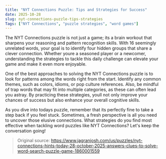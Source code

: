 ```yaml
---
title: "NYT Connections Puzzle: Tips and Strategies for Success"
date: 2025-10-28
slug: nyt-connections-puzzle-tips-strategies
Tags: ["NYT Connections", "puzzle strategies", "word games"]
---
```


The NYT Connections puzzle is not just a game; its a brain workout that sharpens your reasoning and pattern recognition skills. With 16 seemingly unrelated words, your goal is to identify four hidden groups that share a clever connection. Whether youre a seasoned player or a newcomer, understanding the strategies to tackle this daily challenge can elevate your game and make it even more enjoyable.

One of the best approaches to solving the NYT Connections puzzle is to look for patterns among the words right from the start. Identify any common themes, such as colors, idioms, or pop culture references. Also, be mindful of trap words that may fit into multiple categories, as these can often lead you astray. By practicing these strategies, youll not only improve your chances of success but also enhance your overall cognitive skills.

As you dive into todays puzzle, remember that its perfectly fine to take a step back if you feel stuck. Sometimes, a fresh perspective is all you need to uncover those elusive connections. What strategies do you find most effective when tackling word puzzles like NYT Connections? Let's keep the conversation going!

> Original source: https://www.jagranjosh.com/us/puzzles/nyt-connections-hints-today-28-october-2025-answers-clues-to-solve-word-search-puzzle-game-1860001559
